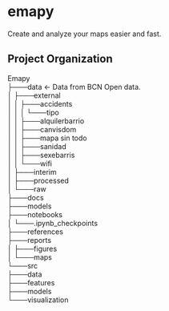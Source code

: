 emapy
==============================

Create and analyze your maps easier and fast.

Project Organization
------------

Emapy </br>
├───data <- Data from BCN Open data.</br>
│   ├───external</br>
│   │   ├───accidents</br>
│   │   │   └───tipo</br>
│   │   ├───alquilerbarrio</br>
│   │   ├───canvisdom</br>
│   │   ├───mapa sin todo</br>
│   │   ├───sanidad</br>
│   │   ├───sexebarris</br>
│   │   └───wifi</br>
│   ├───interim</br>
│   ├───processed</br>
│   └───raw</br>
├───docs</br>
├───models</br>
├───notebooks</br>
│   └───.ipynb_checkpoints</br>
├───references</br>
├───reports</br>
│   ├───figures</br>
│   └───maps</br>
└───src</br>
    ├───data </br>
    ├───features</br>
    ├───models</br>
    └───visualization</br>
</br>
